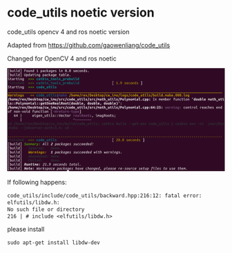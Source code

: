 # code_utils noetic version
code_utils opencv 4 and ros noetic version

Adapted from https://github.com/gaowenliang/code_utils

Changed for OpenCV 4 and ros noetic 

![image-20240815151353552](./assets/image-20240815151353552.png)



If following happens:

```shell
code_utils/include/code_utils/backward.hpp:216:12: fatal error: elfutils/libdw.h:
No such file or directory
216 | # include <elfutils/libdw.h>
```

please install 

```
sudo apt-get install libdw-dev
```

